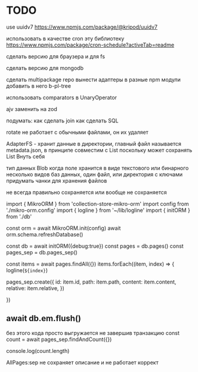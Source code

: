 # TODO



use uuidv7
https://www.npmjs.com/package/@kripod/uuidv7

использовать в качестве cron эту библиотеку
https://www.npmjs.com/package/cron-schedule?activeTab=readme

сделать версию для браузера и для fs

сделать версию для mongodb

сделать multipackage repo
вынести адаптеры в разные npm модули
добавить в него b-pl-tree

использовать comparators в UnaryOperator


ajv заменить на zod

подумать: как сделать join
как сделать SQL

rotate не работает с обычными файлами, он их удаляет

AdapterFS - хранит данные в директории, главный файл называется metadata.json, в принципе совместим с List поскольку может сохранять List Внуть себя

тип данных Blob когда поле хранится в виде текстового или бинарного
несколько видов баз данных, один файл, или директория с ключами
придумать чанки для хранения файлов

не всегда правильно сохраняется или вообще не сохраняется

import { MikroORM } from 'collection-store-mikro-orm'
import config from './mikro-orm.config'
import { logline } from '~/lib/logline'
import { initORM } from './db'

const orm = await MikroORM.init(config)
await orm.schema.refreshDatabase()

const db = await initORM({debug:true})
const pages = db.pages()
const pages_sep = db.pages_sep()

const items = await pages.findAll({})
items.forEach((item, index) => {
  logline(`${index}`)

  pages_sep.create({
    id: item.id,
    path: item.path,
    content: item.content,
    relative: item.relative,
  })

})

await db.em.flush()
---
без этого кода просто выгружается не завершив транзакцию
const count = await pages_sep.findAndCount({})

console.log(count.length)

AllPages:sep не сохраняет описание
и не работает коррект